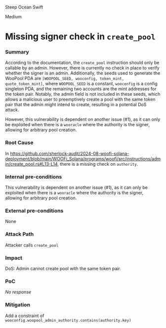 Steep Ocean Swift

Medium

# Missing signer check in `create_pool`

### Summary

According to the documentation, the `create_pool` instruction should only be callable by an admin. However, there is currently no check in place to verify whether the signer is an admin. Additionally, the seeds used to generate the WooPool PDA are `[WOOPOOL_SEED, wooconfig, token_mint, quote_token_mint]`, where `WOOPOOL_SEED` is a constant, `wooconfig` is a config singleton PDA, and the remaining two accounts are the mint addresses for the token pair. Notably, the admin field is not included in these seeds, which allows a malicious user to preemptively create a pool with the same token pair that the admin might intend to create, resulting in a potential DoS attack. 

However, this vulnerability is dependent on another issue (#1), as it can only be exploited when there is a `wooracle` where the authority is the signer, allowing for arbitrary pool creation.

### Root Cause

In https://github.com/sherlock-audit/2024-08-woofi-solana-deployment/blob/main/WOOFi_Solana/programs/woofi/src/instructions/admin/create_pool.rs#L13-L14, there is a missing check on `authority`.

### Internal pre-conditions

This vulnerability is dependent on another issue (#1), as it can only be exploited when there is a `wooracle` where the authority is the signer, allowing for arbitrary pool creation.

### External pre-conditions

None

### Attack Path

Attacker calls `create_pool`

### Impact

DoS: Admin cannot create pool with the same token pair.

### PoC

_No response_

### Mitigation

Add a constraint of `wooconfig.woopool_admin_authority.contains(authority.key)`